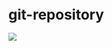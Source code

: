 # git-repository
<img src="https://img.shields.io/badge/License-MIT-green.svg" href="https://opensource.org/licenses/MIT" /> 
